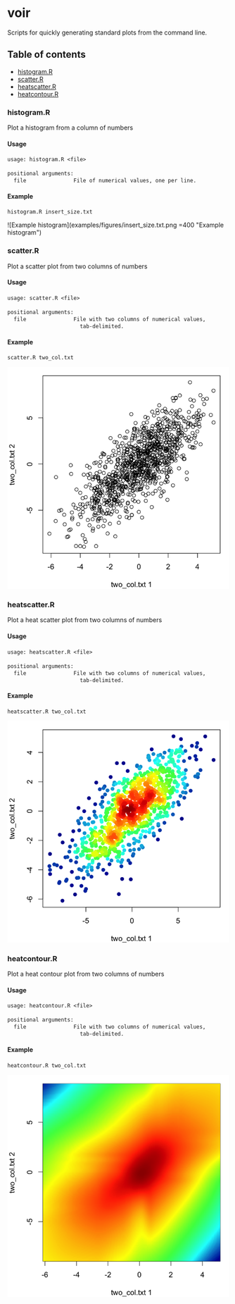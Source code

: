voir
====

Scripts for quickly generating standard plots from the command line.

## Table of contents
* [histogram.R](#histogramr)
* [scatter.R](#scatterr)
* [heatscatter.R](#heatscatterr)
* [heatcontour.R](#heatcontourr)

### histogram.R

Plot a histogram from a column of numbers

#### Usage
```
usage: histogram.R <file>

positional arguments:
  file               File of numerical values, one per line.
```

#### Example
```
histogram.R insert_size.txt
```
![Example histogram](examples/figures/insert_size.txt.png =400 "Example histogram")

### scatter.R

Plot a scatter plot from two columns of numbers

#### Usage
```
usage: scatter.R <file>

positional arguments:
  file               File with two columns of numerical values,
                       tab-delimited.
```

#### Example
```
scatter.R two_col.txt
```
![Example scatter plot](examples/figures/two_col.txt.png?raw=true "Example scatter plot")

### heatscatter.R

Plot a heat scatter plot from two columns of numbers

#### Usage
```
usage: heatscatter.R <file>

positional arguments:
  file               File with two columns of numerical values,
                       tab-delimited.
```

#### Example
```
heatscatter.R two_col.txt
```
![Example heat scatter plot](examples/figures/two_col.txt.heatscatter.png?raw=true "Example heat scatter plot")

### heatcontour.R

Plot a heat contour plot from two columns of numbers

#### Usage
```
usage: heatcontour.R <file>

positional arguments:
  file               File with two columns of numerical values,
                       tab-delimited.
```

#### Example
```
heatcontour.R two_col.txt
```
![Example heat contour plot](examples/figures/two_col.txt.heatcontour.png?raw=true "Example heat contour plot")